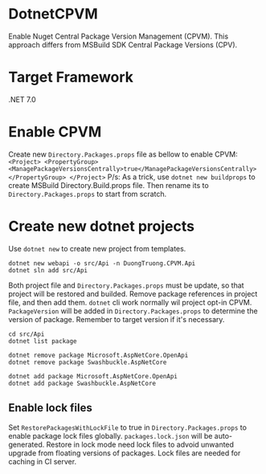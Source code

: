# DotnetCPVM
Enable Nuget Central Package Version Management (CPVM). This approach differs from MSBuild SDK Central Package Versions (CPV).

# Target Framework
.NET 7.0

# Enable CPVM
Create new `Directory.Packages.props` file as bellow to enable CPVM:
`
<Project>
  <PropertyGroup>
    <ManagePackageVersionsCentrally>true</ManagePackageVersionsCentrally>
  </PropertyGroup>
</Project>
`
P/s: As a trick, use `dotnet new buildprops` to create MSBuild Directory.Build.props file. Then rename its to `Directory.Packages.props` to start from scratch.

# Create new dotnet projects
Use `dotnet new` to create new project from templates.
```
dotnet new webapi -o src/Api -n DuongTruong.CPVM.Api
dotnet sln add src/Api
```
Both project file and `Directory.Packages.props` must be update, so that project will be restored and builded. Remove package references in project file, and then add them. `dotnet` cli work normally wil project opt-in CPVM. `PackageVersion` will be added in `Directory.Packages.props` to determine the version of package. Remember to target version if it's necessary.
```
cd src/Api
dotnet list package

dotnet remove package Microsoft.AspNetCore.OpenApi
dotnet remove package Swashbuckle.AspNetCore

dotnet add package Microsoft.AspNetCore.OpenApi
dotnet add package Swashbuckle.AspNetCore
```

## Enable lock files
Set `RestorePackagesWithLockFile` to true in `Directory.Packages.props` to enable package lock files globally. `packages.lock.json` will be auto-generated. Restore in lock mode need lock files to advoid unwanted upgrade from floating versions of packages.
Lock files are needed for caching in CI server.

